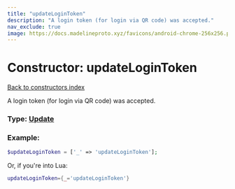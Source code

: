 ```yaml
---
title: "updateLoginToken"
description: "A login token (for login via QR code) was accepted."
nav_exclude: true
image: https://docs.madelineproto.xyz/favicons/android-chrome-256x256.png
---
```

# Constructor: updateLoginToken  
[Back to constructors index](index.md)



A login token (for login via QR code) was accepted.




### Type: [Update](../types/Update.md)


### Example:

```php
$updateLoginToken = ['_' => 'updateLoginToken'];
```  


Or, if you're into Lua:

```lua
updateLoginToken={_='updateLoginToken'}

```


